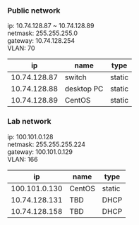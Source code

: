 ### Public network

ip: 10.74.128.87 ~ 10.74.128.89  
netmask: 255.255.255.0  
gateway: 10.74.128.254  
VLAN: 70

| ip             | name            | type    |
| ---            | ---             | ---     |
| 10.74.128.87   | switch          | static  |
| 10.74.128.88   | desktop PC      | static  |
| 10.74.128.89   | CentOS          | static  |

### Lab network

ip: 100.101.0.128  
netmask: 255.255.255.224  
gateway: 100.101.0.129  
VLAN: 166

| ip             | name            | type    |
| ---            | ---             | ---     |
| 100.101.0.130  | CentOS          | static  |
| 10.74.128.131  | TBD             | DHCP    |
| 10.74.128.158  | TBD             | DHCP    |
